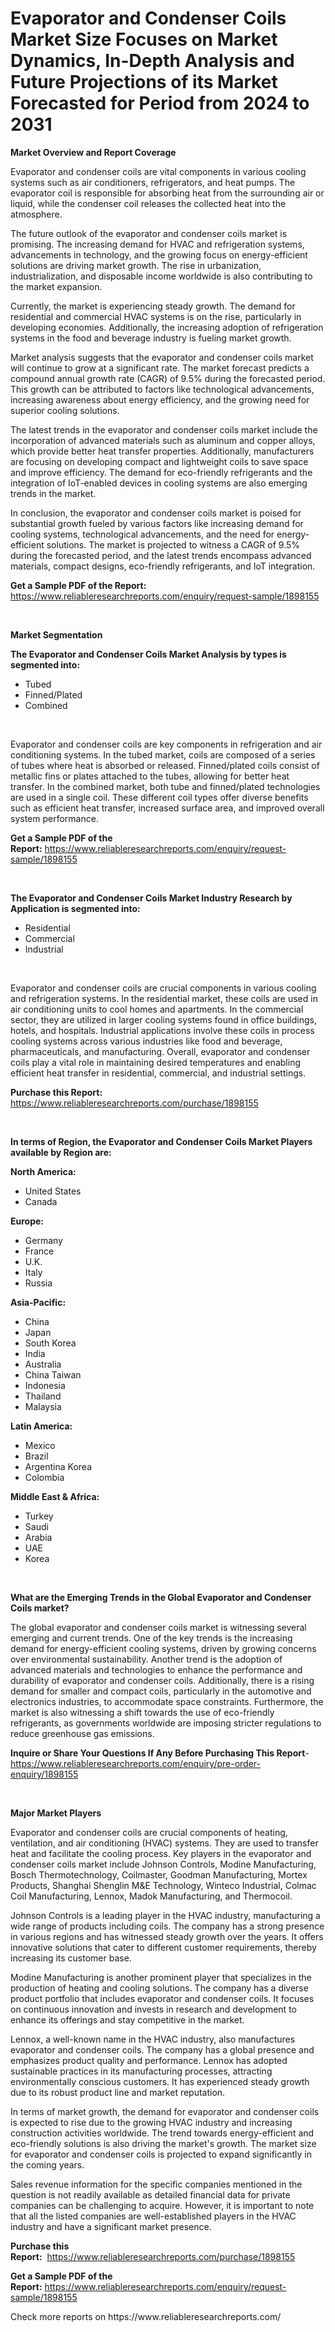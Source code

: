 <p><h1>Evaporator and Condenser Coils Market Size Focuses on Market Dynamics, In-Depth Analysis and Future Projections of its Market Forecasted for Period from 2024 to 2031</h1></p><p><strong>Market Overview and Report Coverage</strong></p>
<p><p>Evaporator and condenser coils are vital components in various cooling systems such as air conditioners, refrigerators, and heat pumps. The evaporator coil is responsible for absorbing heat from the surrounding air or liquid, while the condenser coil releases the collected heat into the atmosphere.</p><p>The future outlook of the evaporator and condenser coils market is promising. The increasing demand for HVAC and refrigeration systems, advancements in technology, and the growing focus on energy-efficient solutions are driving market growth. The rise in urbanization, industrialization, and disposable income worldwide is also contributing to the market expansion.</p><p>Currently, the market is experiencing steady growth. The demand for residential and commercial HVAC systems is on the rise, particularly in developing economies. Additionally, the increasing adoption of refrigeration systems in the food and beverage industry is fueling market growth.</p><p>Market analysis suggests that the evaporator and condenser coils market will continue to grow at a significant rate. The market forecast predicts a compound annual growth rate (CAGR) of 9.5% during the forecasted period. This growth can be attributed to factors like technological advancements, increasing awareness about energy efficiency, and the growing need for superior cooling solutions.</p><p>The latest trends in the evaporator and condenser coils market include the incorporation of advanced materials such as aluminum and copper alloys, which provide better heat transfer properties. Additionally, manufacturers are focusing on developing compact and lightweight coils to save space and improve efficiency. The demand for eco-friendly refrigerants and the integration of IoT-enabled devices in cooling systems are also emerging trends in the market.</p><p>In conclusion, the evaporator and condenser coils market is poised for substantial growth fueled by various factors like increasing demand for cooling systems, technological advancements, and the need for energy-efficient solutions. The market is projected to witness a CAGR of 9.5% during the forecasted period, and the latest trends encompass advanced materials, compact designs, eco-friendly refrigerants, and IoT integration.</p></p>
<p><strong>Get a Sample PDF of the Report:</strong> <a href="https://www.reliableresearchreports.com/enquiry/request-sample/1898155">https://www.reliableresearchreports.com/enquiry/request-sample/1898155</a></p>
<p>&nbsp;</p>
<p><strong>Market Segmentation</strong></p>
<p><strong>The Evaporator and Condenser Coils Market Analysis by types is segmented into:</strong></p>
<p><ul><li>Tubed</li><li>Finned/Plated</li><li>Combined</li></ul></p>
<p>&nbsp;</p>
<p><p>Evaporator and condenser coils are key components in refrigeration and air conditioning systems. In the tubed market, coils are composed of a series of tubes where heat is absorbed or released. Finned/plated coils consist of metallic fins or plates attached to the tubes, allowing for better heat transfer. In the combined market, both tube and finned/plated technologies are used in a single coil. These different coil types offer diverse benefits such as efficient heat transfer, increased surface area, and improved overall system performance.</p></p>
<p><strong>Get a Sample PDF of the Report:</strong>&nbsp;<a href="https://www.reliableresearchreports.com/enquiry/request-sample/1898155">https://www.reliableresearchreports.com/enquiry/request-sample/1898155</a></p>
<p>&nbsp;</p>
<p><strong>The Evaporator and Condenser Coils Market Industry Research by Application is segmented into:</strong></p>
<p><ul><li>Residential</li><li>Commercial</li><li>Industrial</li></ul></p>
<p>&nbsp;</p>
<p><p>Evaporator and condenser coils are crucial components in various cooling and refrigeration systems. In the residential market, these coils are used in air conditioning units to cool homes and apartments. In the commercial sector, they are utilized in larger cooling systems found in office buildings, hotels, and hospitals. Industrial applications involve these coils in process cooling systems across various industries like food and beverage, pharmaceuticals, and manufacturing. Overall, evaporator and condenser coils play a vital role in maintaining desired temperatures and enabling efficient heat transfer in residential, commercial, and industrial settings.</p></p>
<p><strong>Purchase this Report:</strong>&nbsp; <a href="https://www.reliableresearchreports.com/purchase/1898155">https://www.reliableresearchreports.com/purchase/1898155</a></p>
<p>&nbsp;</p>
<p><strong>In terms of Region, the Evaporator and Condenser Coils Market Players available by Region are:</strong></p>
<p>
    <p> <strong> North America: </strong>
        <ul>
            <li>United States</li>
            <li>Canada</li>
        </ul>
        </p> 
    <p> <strong> Europe: </strong>
        <ul>
            <li>Germany</li>
            <li>France</li>
            <li>U.K.</li>
            <li>Italy</li>
            <li>Russia</li>
        </ul>
        </p> 
    <p> <strong> Asia-Pacific: </strong>
        <ul>
            <li>China</li>
            <li>Japan</li>
            <li>South Korea</li>
            <li>India</li>
            <li>Australia</li>
            <li>China Taiwan</li>
            <li>Indonesia</li>
            <li>Thailand</li>
            <li>Malaysia</li>
        </ul>
        </p> 
    <p> <strong> Latin America: </strong>
        <ul>
            <li>Mexico</li>
            <li>Brazil</li>
            <li>Argentina Korea</li>
            <li>Colombia</li>
        </ul>
        </p> 
    <p> <strong> Middle East & Africa: </strong>
        <ul>
            <li>Turkey</li>
            <li>Saudi</li>
            <li>Arabia</li>
            <li>UAE</li>
            <li>Korea</li>
        </ul>
    </p>
    </p>
<p>&nbsp;</p>
<p><strong>What are the Emerging Trends in the Global Evaporator and Condenser Coils market?</strong></p>
<p><p>The global evaporator and condenser coils market is witnessing several emerging and current trends. One of the key trends is the increasing demand for energy-efficient cooling systems, driven by growing concerns over environmental sustainability. Another trend is the adoption of advanced materials and technologies to enhance the performance and durability of evaporator and condenser coils. Additionally, there is a rising demand for smaller and compact coils, particularly in the automotive and electronics industries, to accommodate space constraints. Furthermore, the market is also witnessing a shift towards the use of eco-friendly refrigerants, as governments worldwide are imposing stricter regulations to reduce greenhouse gas emissions.</p></p>
<p><strong>Inquire or Share Your Questions If Any Before Purchasing This Report</strong>- <a href="https://www.reliableresearchreports.com/enquiry/pre-order-enquiry/1898155">https://www.reliableresearchreports.com/enquiry/pre-order-enquiry/1898155</a></p>
<p>&nbsp;</p>
<p><strong>Major Market Players</strong></p>
<p><p>Evaporator and condenser coils are crucial components of heating, ventilation, and air conditioning (HVAC) systems. They are used to transfer heat and facilitate the cooling process. Key players in the evaporator and condenser coils market include Johnson Controls, Modine Manufacturing, Bosch Thermotechnology, Coilmaster, Goodman Manufacturing, Mortex Products, Shanghai Shenglin M&E Technology, Winteco Industrial, Colmac Coil Manufacturing, Lennox, Madok Manufacturing, and Thermocoil.</p><p>Johnson Controls is a leading player in the HVAC industry, manufacturing a wide range of products including coils. The company has a strong presence in various regions and has witnessed steady growth over the years. It offers innovative solutions that cater to different customer requirements, thereby increasing its customer base.</p><p>Modine Manufacturing is another prominent player that specializes in the production of heating and cooling solutions. The company has a diverse product portfolio that includes evaporator and condenser coils. It focuses on continuous innovation and invests in research and development to enhance its offerings and stay competitive in the market.</p><p>Lennox, a well-known name in the HVAC industry, also manufactures evaporator and condenser coils. The company has a global presence and emphasizes product quality and performance. Lennox has adopted sustainable practices in its manufacturing processes, attracting environmentally conscious customers. It has experienced steady growth due to its robust product line and market reputation.</p><p>In terms of market growth, the demand for evaporator and condenser coils is expected to rise due to the growing HVAC industry and increasing construction activities worldwide. The trend towards energy-efficient and eco-friendly solutions is also driving the market's growth. The market size for evaporator and condenser coils is projected to expand significantly in the coming years.</p><p>Sales revenue information for the specific companies mentioned in the question is not readily available as detailed financial data for private companies can be challenging to acquire. However, it is important to note that all the listed companies are well-established players in the HVAC industry and have a significant market presence.</p></p>
<p><strong>Purchase this Report:</strong>&nbsp;&nbsp;<a href="https://www.reliableresearchreports.com/purchase/1898155">https://www.reliableresearchreports.com/purchase/1898155</a></p>
<p></p>
<p><strong>Get a Sample PDF of the Report:</strong>&nbsp;<a href="https://www.reliableresearchreports.com/enquiry/request-sample/1898155">https://www.reliableresearchreports.com/enquiry/request-sample/1898155</a></p>
<p>Check more reports on https://www.reliableresearchreports.com/</p>